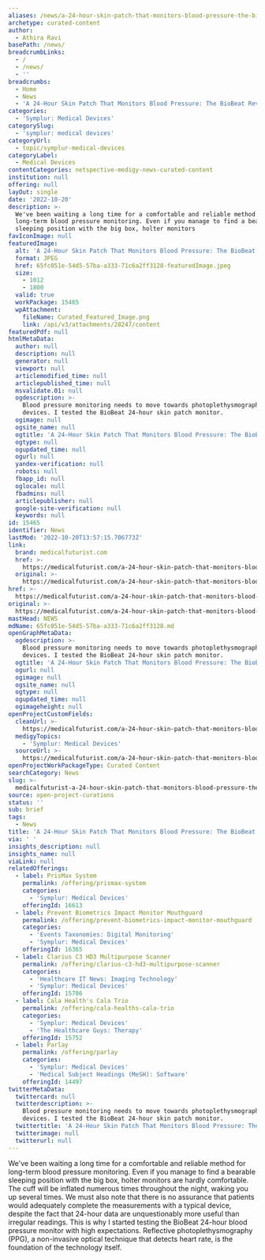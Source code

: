 ```yaml
---
aliases: /news/a-24-hour-skin-patch-that-monitors-blood-pressure-the-biobeat-review
archetype: curated-content
author:
  - Athira Ravi
basePath: /news/
breadcrumbLinks:
  - /
  - /news/
  - ''
breadcrumbs:
  - Home
  - News
  - 'A 24-Hour Skin Patch That Monitors Blood Pressure: The BioBeat Review'
categories:
  - 'Symplur: Medical Devices'
categorySlug:
  - 'symplur: medical devices'
categoryUrl:
  - topic/symplur-medical-devices
categoryLabel:
  - Medical Devices
contentCategories: netspective-medigy-news-curated-content
institution: null
offering: null
layOut: single
date: '2022-10-20'
description: >-
  We've been waiting a long time for a comfortable and reliable method for
  long-term blood pressure monitoring. Even if you manage to find a bearable
  sleeping position with the big box, holter monitors 
favIconImage: null
featuredImage:
  alt: 'A 24-Hour Skin Patch That Monitors Blood Pressure: The BioBeat Review'
  format: JPEG
  href: 65fc051e-54d5-57ba-a333-71c6a2ff3128-featuredImage.jpeg
  size:
    - 1012
    - 1800
  valid: true
  workPackage: 15465
  wpAttachment:
    fileName: Curated_Featured_Image.png
    link: /api/v3/attachments/28247/content
featuredPdf: null
htmlMetaData:
  author: null
  description: null
  generator: null
  viewport: null
  articlemodified_time: null
  articlepublished_time: null
  msvalidate.01: null
  ogdescription: >-
    Blood pressure monitoring needs to move towards photoplethysmography-based
    devices. I tested the BioBeat 24-hour skin patch monitor.
  ogimage: null
  ogsite_name: null
  ogtitle: 'A 24-Hour Skin Patch That Monitors Blood Pressure: The BioBeat Review'
  ogtype: null
  ogupdated_time: null
  ogurl: null
  yandex-verification: null
  robots: null
  fbapp_id: null
  oglocale: null
  fbadmins: null
  articlepublisher: null
  google-site-verification: null
  keywords: null
id: 15465
identifier: News
lastMod: '2022-10-20T13:57:15.706773Z'
link:
  brand: medicalfuturist.com
  href: >-
    https://medicalfuturist.com/a-24-hour-skin-patch-that-monitors-blood-pressure-the-biobeat-review/
  original: >-
    https://medicalfuturist.com/a-24-hour-skin-patch-that-monitors-blood-pressure-the-biobeat-review/
href: >-
  https://medicalfuturist.com/a-24-hour-skin-patch-that-monitors-blood-pressure-the-biobeat-review/
original: >-
  https://medicalfuturist.com/a-24-hour-skin-patch-that-monitors-blood-pressure-the-biobeat-review/
mastHead: NEWS
mdName: 65fc051e-54d5-57ba-a333-71c6a2ff3128.md
openGraphMetaData:
  ogdescription: >-
    Blood pressure monitoring needs to move towards photoplethysmography-based
    devices. I tested the BioBeat 24-hour skin patch monitor.
  ogtitle: 'A 24-Hour Skin Patch That Monitors Blood Pressure: The BioBeat Review'
  ogurl: null
  ogimage: null
  ogsite_name: null
  ogtype: null
  ogupdated_time: null
  ogimageheight: null
openProjectCustomFields:
  cleanUrl: >-
    https://medicalfuturist.com/a-24-hour-skin-patch-that-monitors-blood-pressure-the-biobeat-review/
  medigyTopics:
    - 'Symplur: Medical Devices'
  sourceUrl: >-
    https://medicalfuturist.com/a-24-hour-skin-patch-that-monitors-blood-pressure-the-biobeat-review/
openProjectWorkPackageType: Curated Content
searchCategory: News
slug: >-
  medicalfuturist-a-24-hour-skin-patch-that-monitors-blood-pressure-the-biobeat-review
source: open-project-curations
status: ''
sub: brief
tags:
  - News
title: 'A 24-Hour Skin Patch That Monitors Blood Pressure: The BioBeat Review'
via: ' '
insights_description: null
insights_name: null
viaLink: null
relatedOfferings:
  - label: PrisMax System
    permalink: /offering/prismax-system
    categories:
      - 'Symplur: Medical Devices'
    offeringId: 16613
  - label: Prevent Biometrics Impact Monitor Mouthguard
    permalink: /offering/prevent-biometrics-impact-monitor-mouthguard
    categories:
      - 'Events Taxonomies: Digital Monitoring'
      - 'Symplur: Medical Devices'
    offeringId: 16365
  - label: Clarius C3 HD3 Multipurpose Scanner
    permalink: /offering/clarius-c3-hd3-multipurpose-scanner
    categories:
      - 'Healthcare IT News: Imaging Technology'
      - 'Symplur: Medical Devices'
    offeringId: 15786
  - label: Cala Health's Cala Trio
    permalink: /offering/cala-healths-cala-trio
    categories:
      - 'Symplur: Medical Devices'
      - 'The Healthcare Guys: Therapy'
    offeringId: 15752
  - label: Parlay
    permalink: /offering/parlay
    categories:
      - 'Symplur: Medical Devices'
      - 'Medical Subject Headings (MeSH): Software'
    offeringId: 14497
twitterMetaData:
  twittercard: null
  twitterdescription: >-
    Blood pressure monitoring needs to move towards photoplethysmography-based
    devices. I tested the BioBeat 24-hour skin patch monitor.
  twittertitle: 'A 24-Hour Skin Patch That Monitors Blood Pressure: The BioBeat Review'
  twitterimage: null
  twitterurl: null
---
```

<p>We've been waiting a long time for a comfortable and reliable method for long-term blood pressure monitoring. Even if you manage to find a bearable sleeping position with the big box, holter monitors are hardly comfortable. The cuff will be inflated numerous times throughout the night, waking you up several times. We must also note that there is no assurance that patients would adequately complete the measurements with a typical device, despite the fact that 24-hour data are unquestionably more useful than irregular readings. This is why I started testing the BioBeat 24-hour blood pressure monitor with high expectations. Reflective photoplethysmography (PPG), a non-invasive optical technique that detects heart rate, is the foundation of the technology itself.</p>